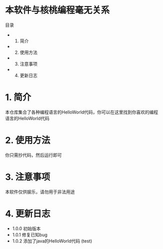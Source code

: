 # 本软件与核桃编程毫无关系

目录

- 1. 简介
- 2. 使用方法
- 3. 注意事项
- 4. 更新日志

# 1. 简介

本仓库集合了各种编程语言的HelloWorld代码，你可以在这里找到你喜欢的编程语言的HelloWorld代码

# 2. 使用方法

你只需抄代码，然后运行即可

# 3. 注意事项

本软件仅供娱乐，请勿用于非法用途

# 4. 更新日志

- 1.0.0 初始版本
- 1.0.1 修复已知bug
- 1.0.2 添加了java的HelloWorld代码 (test)

